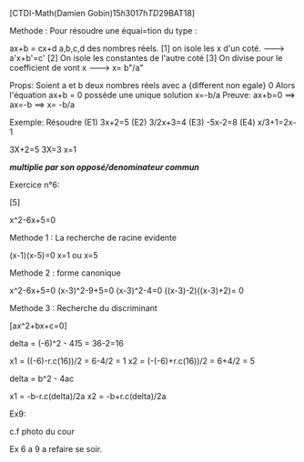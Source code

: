 [CTDI-Math(Damien Gobin)$15h30$17h$TD29$BAT18]

Methode : Pour résoudre une équai=tion du type :

ax+b = cx+d
a,b,c,d des nombres réels.
[1] on isole les x d'un coté. ---> a'x+b'=c'
[2] On isole les constantes de l'autre coté
[3] On divise pour le coefficient de vont x ---> x= b"/a"

Props: Soient a et b deux nombres réels avec a {different non egale} 0
Alors l'équation ax+b = 0
possède une unique solution x=-b/a
  Preuve: ax+b=0 ==> ax=-b
                 ==> x= -b/a
                 
Exemple: Résoudre 
(E1) 3x+2=5
(E2) 3/2x+3=4
(E3) -5x-2=8
(E4) x/3+1=2x-1

3X+2=5
3X=3
x=1

***multiplie par son opposé/denominateur commun***

Exercice n°6:

[5]

x^2-6x+5=0

Methode 1 : La recherche de racine evidente

(x-1)(x-5)=0
x=1 ou x=5

Methode 2 : forme canonique

x^2-6x+5=0
(x-3)^2-9+5=0
(x-3)^2-4=0
((x-3)-2)((x-3)+2)= 0




Methode 3 : Recherche du discriminant

[ax^2+bx+c=0]

delta = (-6)^2 - 4*1*5
	  = 36-2=16

x1 = ((-6)-r.c(16))/2 = 6-4/2 = 1
x2 = (-(-6)+r.c(16))/2 = 6+4/2 = 5

delta = b^2 - 4ac

x1 = -b-r.c(delta)/2a
x2 = -b+r.c(delta)/2a


Ex9:

c.f photo du cour

Ex 6 a 9 a refaire se soir.










